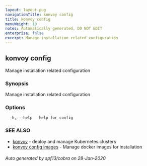 ```yaml
---
layout: layout.pug
navigationTitle: konvoy config
title: konvoy config
menuWeight: 10
notes: Automatically generated, DO NOT EDIT
enterprise: false
excerpt: Manage installation related configuration
---
```


## konvoy config

Manage installation related configuration

### Synopsis

Manage installation related configuration

### Options

```
  -h, --help   help for config
```

### SEE ALSO

* [konvoy](../)	 - deploy and manage Kubernetes clusters
* [konvoy config images](./konvoy-config-images/)	 - Manage docker images for installation

###### Auto generated by spf13/cobra on 28-Jan-2020

